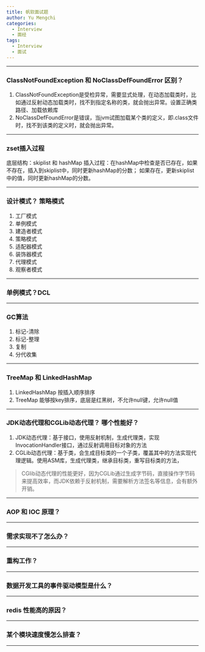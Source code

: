 ```yaml
---
title: 帆软面试题
author: Yu Mengchi
categories:
  - Interview
  - 面经
tags:
  - Interview
  - 面试
---
```


---
### ClassNotFoundException 和 NoClassDefFoundError 区别？
1. ClassNotFoundException是受检异常，需要显式处理，在动态加载类时，比如通过反射动态加载类时，找不到指定名称的类，就会抛出异常。设置正确类路径、加载依赖库
2. NoClassDefFoundError是错误，当jvm试图加载某个类的定义，即.class文件时，找不到该类的定义时，就会抛出异常。

---
### zset插入过程
底层结构：skiplist 和 hashMap
插入过程：在hashMap中检查是否已存在，如果不存在，插入到skiplist中，同时更新hashMap的分数；
如果存在，更新skiplist中的值，同时更新hashMap的分数。

---
### 设计模式？ 策略模式
1. 工厂模式
2. 单例模式
3. 建造者模式
4. 策略模式
5. 适配器模式
6. 装饰器模式
7. 代理模式
8. 观察者模式

---
### 单例模式？DCL


---
### GC算法
1. 标记-清除
2. 标记-整理
3. 复制
4. 分代收集

---
### TreeMap 和 LinkedHashMap
1. LinkedHashMap 按插入顺序排序
2. TreeMap 能够按key排序，底层是红黑树，不允许null键，允许null值

---
### JDK动态代理和CGLib动态代理？ 哪个性能好？
1. JDK动态代理：基于接口，使用反射机制，生成代理类，实现InvocationHandler接口，通过反射调用目标对象的方法
2. CGLib动态代理：基于类，会生成目标类的一个子类，覆盖其中的方法实现代理逻辑。使用ASM库，生成代理类，继承目标类，重写目标类的方法，

> CGlib动态代理的性能更好，因为CGLib通过生成字节码，直接操作字节码来提高效率，而JDK依赖于反射机制，需要解析方法签名等信息，会有额外开销。

---
### AOP 和 IOC 原理？


---
### 需求实现不了怎么办？

---
### 重构工作？

---
### 数据开发工具的事件驱动模型是什么？

---
### redis 性能高的原因？

---
### 某个模块速度慢怎么排查？

---
### 
